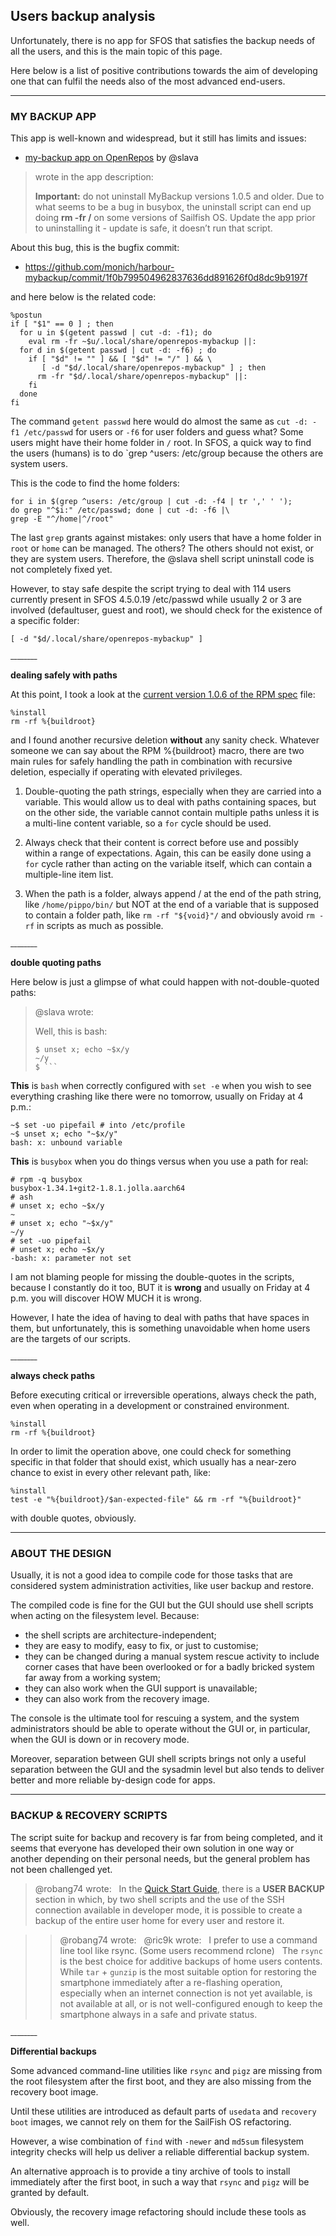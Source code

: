 ## Users backup analysis

Unfortunately, there is no app for SFOS that satisfies the backup needs of all the users, and this is the main topic of this page.

Here below is a list of positive contributions towards the aim of developing one that can fulfil the needs also of the most advanced end-users.

----

### MY BACKUP APP

This app is well-known and widespread, but it still has limits and issues:

* [my-backup app on OpenRepos](https://openrepos.net/content/slava/my-backup) by @slava 

> wrote in the app description:
> 
> **Important:** do not uninstall MyBackup versions 1.0.5 and older. Due to what seems to be a bug in busybox, the uninstall script can end up doing **rm -fr /** on some versions of Sailfish OS. Update the app prior to uninstalling it - update is safe, it doesn’t run that script.

About this bug, this is the bugfix commit:

* https://github.com/monich/harbour-mybackup/commit/1f0b799504962837636dd891626f0d8dc9b9197f

and here below is the related code:

```
%postun
if [ "$1" == 0 ] ; then
  for u in $(getent passwd | cut -d: -f1); do
    eval rm -fr ~$u/.local/share/openrepos-mybackup ||:
  for d in $(getent passwd | cut -d: -f6) ; do
    if [ "$d" != "" ] && [ "$d" != "/" ] && \
       [ -d "$d/.local/share/openrepos-mybackup" ] ; then
      rm -fr "$d/.local/share/openrepos-mybackup" ||:
    fi
  done
fi
```

The command `getent passwd` here would do almost the same as `cut -d: -f1 /etc/passwd` for users or `-f6` for user folders and guess what? Some users might have their home folder in `/` root. In SFOS, a quick way to find the users (humans) is to do `grep ^users: /etc/group because the others are system users.

This is the code to find the home folders:

```
for i in $(grep ^users: /etc/group | cut -d: -f4 | tr ',' ' '); 
do grep "^$i:" /etc/passwd; done | cut -d: -f6 |\
grep -E "^/home|^/root"
```

The last `grep` grants against mistakes: only users that have a home folder in `root` or `home` can be managed. The others? The others should not exist, or they are system users. Therefore, the @slava shell script uninstall code is not completely fixed yet.

However, to stay safe despite the script trying to deal with 114 users currently present in SFOS 4.5.0.19 /etc/passwd while usually 2 or 3 are involved (defaultuser, guest and root), we should check for the existence of a specific folder:

```
[ -d "$d/.local/share/openrepos-mybackup" ]
```

<sup>________</sup>

**dealing safely with paths**

At this point, I took a look at the [current version 1.0.6 of the RPM spec](https://github.com/monich/harbour-mybackup/blob/master/rpm/openrepos-mybackup.spec) file:

```
%install
rm -rf %{buildroot}
```

and I found another recursive deletion **without** any sanity check. Whatever someone we can say about the RPM %{buildroot} macro, there are two main rules for safely handling the path in combination with recursive deletion, especially if operating with elevated privileges.

1. Double-quoting the path strings, especially when they are carried into a variable. This would allow us to deal with paths containing spaces, but on the other side, the variable cannot contain multiple paths unless it is a multi-line content variable, so a `for` cycle should be used.

2. Always check that their content is correct before use and possibly within a range of expectations. Again, this can be easily done using a `for` cycle rather than acting on the variable itself, which can contain a multiple-line item list.

3. When the path is a folder, always append / at the end of the path string, like `/home/pippo/bin/` but NOT at the end of a variable that is supposed to contain a folder path, like `rm -rf "${void}"/` and obviously avoid `rm -rf` in scripts as much as possible.

<sup>________</sup>

**double quoting paths**

Here below is just a glimpse of what could happen with not-double-quoted paths:

> @slava wrote:
> 
> Well, this is bash:
> 
> ```
> $ unset x; echo ~$x/y
> ~/y
> $ ```

**This** is `bash` when correctly configured with `set -e` when you wish to see everything crashing like there were no tomorrow, usually on Friday at 4 p.m.:

```
~$ set -uo pipefail # into /etc/profile
~$ unset x; echo "~$x/y"
bash: x: unbound variable
```

**This** is `busybox` when you do things versus when you use a path for real:

```
# rpm -q busybox
busybox-1.34.1+git2-1.8.1.jolla.aarch64
# ash
# unset x; echo ~$x/y
~
# unset x; echo "~$x/y"
~/y
# set -uo pipefail
# unset x; echo ~$x/y
-bash: x: parameter not set
```

I am not blaming people for missing the double-quotes in the scripts, because I constantly do it too, BUT it is **wrong** and usually on Friday at 4 p.m. you will discover HOW MUCH it is wrong.

However, I hate the idea of having to deal with paths that have spaces in them, but unfortunately, this is something unavoidable when home users are the targets of our scripts.

<sup>________</sup>

**always check paths**

Before executing critical or irreversible operations, always check the path, even when operating in a development or constrained environment.

```
%install
rm -rf %{buildroot}
```

In order to limit the operation above, one could check for something specific in that folder that should exist, which usually has a near-zero chance to exist in every other relevant path, like:

```
%install
test -e "%{buildroot}/$an-expected-file" && rm -rf "%{buildroot}"
```

with double quotes, obviously.

---

### ABOUT THE DESIGN

Usually, it is not a good idea to compile code for those tasks that are considered system administration activities, like user backup and restore.

The compiled code is fine for the GUI but the GUI should use shell scripts when acting on the filesystem level. Because:

* the shell scripts are architecture-independent;
* they are easy to modify, easy to fix, or just to customise;
* they can be changed during a manual system rescue activity to include corner cases that have been overlooked or for a badly bricked system far away from a working system;
* they can also work when the GUI support is unavailable;
* they can also work from the recovery image.

The console is the ultimate tool for rescuing a system, and the system administrators should be able to operate without the GUI or, in particular, when the GUI is down or in recovery mode.

Moreover, separation between GUI shell scripts brings not only a useful separation between the GUI and the sysadmin level but also tends to deliver better and more reliable by-design code for apps.

----

### BACKUP & RECOVERY SCRIPTS

The script suite for backup and recovery is far from being completed, and it seems that everyone has developed their own solution in one way or another depending on their personal needs, but the general problem has not been challenged yet.

> @robang74 wrote:
> 
> In the [Quick Start Guide](../quick-start-guide.md), there is a **USER BACKUP** section in which, by two shell scripts and the use of the SSH connection available in developer mode, it is possible to create a backup of the entire user home for every user and restore it.

> > @robang74 wrote:
> > 
> > @ric9k wrote:
> > 
> > I prefer to use a command line tool like rsync. (Some users recommend rclone)
> 
> The `rsync` is the best choice for additive backups of home users contents. While `tar` + `gunzip` is the most suitable option for restoring the smartphone immediately after a re-flashing operation, especially when an internet connection is not yet available, is not available at all, or is not well-configured enough to keep the smartphone always in a safe and private status.

<sup>________</sup>

**Differential backups**

Some advanced command-line utilities like `rsync` and `pigz` are missing from the root filesystem after the first boot, and they are also missing from the recovery boot image.

Until these utilities are introduced as default parts of `usedata` and `recovery boot` images, we cannot rely on them for the SailFish OS refactoring.

However, a wise combination of `find` with `-newer` and `md5sum` filesystem integrity checks will help us deliver a reliable differential backup system.

An alternative approach is to provide a tiny archive of tools to install immediately after the first boot, in such a way that `rsync` and `pigz` will be granted by default.

Obviously, the recovery image refactoring should include these tools as well.

